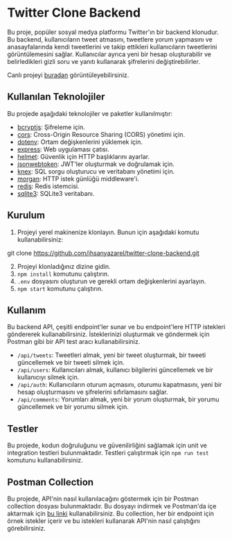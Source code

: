 # Twitter Clone Backend

Bu proje, popüler sosyal medya platformu Twitter'ın bir backend klonudur. Bu backend, kullanıcıların tweet atmasını, tweetlere yorum yapmasını ve anasayfalarında kendi tweetlerini ve takip ettikleri kullanıcıların tweetlerini görüntülemesini sağlar. Kullanıcılar ayrıca yeni bir hesap oluşturabilir ve belirledikleri gizli soru ve yanıtı kullanarak şifrelerini değiştirebilirler.

Canlı projeyi [buradan](https://ihsan-twitter-backend.onrender.com/) görüntüleyebilirsiniz.

## Kullanılan Teknolojiler

Bu projede aşağıdaki teknolojiler ve paketler kullanılmıştır:

- [bcryptjs](https://www.npmjs.com/package/bcryptjs): Şifreleme için.
- [cors](https://www.npmjs.com/package/cors): Cross-Origin Resource Sharing (CORS) yönetimi için.
- [dotenv](https://www.npmjs.com/package/dotenv): Ortam değişkenlerini yüklemek için.
- [express](https://www.npmjs.com/package/express): Web uygulaması çatısı.
- [helmet](https://www.npmjs.com/package/helmet): Güvenlik için HTTP başlıklarını ayarlar.
- [jsonwebtoken](https://www.npmjs.com/package/jsonwebtoken): JWT'ler oluşturmak ve doğrulamak için.
- [knex](https://www.npmjs.com/package/knex): SQL sorgu oluşturucu ve veritabanı yönetimi için.
- [morgan](https://www.npmjs.com/package/morgan): HTTP istek günlüğü middleware'i.
- [redis](https://www.npmjs.com/package/redis): Redis istemcisi.
- [sqlite3](https://www.npmjs.com/package/sqlite3): SQLite3 veritabanı.

## Kurulum

1. Projeyi yerel makinenize klonlayın. Bunun için aşağıdaki komutu kullanabilirsiniz:

git clone https://github.com/ihsanyazarel/twitter-clone-backend.git

2. Projeyi klonladığınız dizine gidin.
3. `npm install` komutunu çalıştırın.
4. `.env` dosyasını oluşturun ve gerekli ortam değişkenlerini ayarlayın.
5. `npm start` komutunu çalıştırın.

## Kullanım

Bu backend API, çeşitli endpoint'ler sunar ve bu endpoint'lere HTTP istekleri göndererek kullanabilirsiniz. İsteklerinizi oluşturmak ve göndermek için Postman gibi bir API test aracı kullanabilirsiniz.

- `/api/tweets`: Tweetleri almak, yeni bir tweet oluşturmak, bir tweeti güncellemek ve bir tweeti silmek için.
- `/api/users`: Kullanıcıları almak, kullanıcı bilgilerini güncellemek ve bir kullanıcıyı silmek için.
- `/api/auth`: Kullanıcıların oturum açmasını, oturumu kapatmasını, yeni bir hesap oluşturmasını ve şifrelerini sıfırlamasını sağlar.
- `/api/comments`: Yorumları almak, yeni bir yorum oluşturmak, bir yorumu güncellemek ve bir yorumu silmek için.

## Testler

Bu projede, kodun doğruluğunu ve güvenilirliğini sağlamak için unit ve integration testleri bulunmaktadır. Testleri çalıştırmak için `npm run test` komutunu kullanabilirsiniz.

## Postman Collection

Bu projede, API'nin nasıl kullanılacağını göstermek için bir Postman collection dosyası bulunmaktadır. Bu dosyayı indirmek ve Postman'da içe aktarmak için [bu linki](https://github.com/ihsanyazarel/twitter-clone-backend/blob/main/documents/S16-Backend-Challenge(Render).postman_collection.json) kullanabilirsiniz. Bu collection, her bir endpoint için örnek istekler içerir ve bu istekleri kullanarak API'nin nasıl çalıştığını görebilirsiniz.
